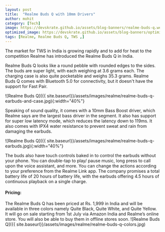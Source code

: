 ```yaml
---
layout: post
title:  "Realme Buds Q with 10mm Drivers"
author: mohit
category: [Tech]
image: https://devskrate.github.io/assets/blog-banners/realme-buds-q.webp
optimized_image: https://devskrate.github.io/assets/blog-banners/optimized/realme-buds-q-opt.webp
tags: [Realme, Realme Buds Q, TWS ,]
---
```

The market for TWS in India is growing rapidly and to add for heat to the competition Realme has introduced the Realme Buds Q in India.

Realme Buds Q looks like a round pebble with rounded edges to the sides. The buds are super light, with each weighing at 3.6 grams each. The charging case is also quite pocketable and weighs 35.3 grams. Realme Buds Q comes with Bluetooth 5.0  for connectivity, but it doesn't have the support for Fast Pair.

![Realme Buds Q]({{ site.baseurl}}/assets/images/realme/realme-buds-q-earbuds-and-case.jpg){:width="40%"}

Speaking of sound quality, it comes with a 10mm Bass Boost driver, which Realme says are the largest bass driver in the segment. It also has support for super low latency mode, which reduces the latency down to 119ms. It also comes with IPX4 water resistance to prevent sweat and rain from damaging the earbuds.

![Realme Buds Q]({{ site.baseurl}}/assets/images/realme/realme-buds-q-earbuds.jpg){:width="40%"}

The buds also have touch controls baked in to control the earbuds without your phone. You can double-tap to play/ pause music, long press to call upon the voice assistant, and more. You can change the actions according to your preference from the Realme Link app. The company promises a total battery life of 20 hours of battery life, with the earbuds offering 4.5 hours of continuous playback on a single charge.


#### Pricing:
The Realme Buds Q has been priced at Rs. 1,999 in India and will be available in three colors namely Quite Black, Quite White, and Quite Yellow. It will go on sale starting from 1st July via Amazon India and Realme’s online store. You will also be able to buy them in offline stores soon. 
![Realme Buds Q]({{ site.baseurl}}/assets/images/realme/realme-buds-q-colors.jpg)